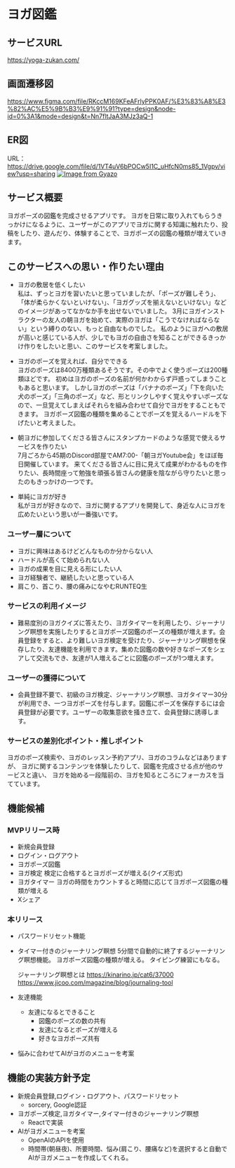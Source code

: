 # ヨガ図鑑

## サービスURL
https://yoga-zukan.com/

## 画面遷移図
https://www.figma.com/file/RKccM169KFeAFrlyPPK0AF/%E3%83%A8%E3%82%AC%E5%9B%B3%E9%91%91?type=design&node-id=0%3A1&mode=design&t=Nn7fltJaA3MJz3aQ-1

## ER図
URL：https://drive.google.com/file/d/1VT4uV6bPOCw5I1C_uHfcN0ms85_1Vgpv/view?usp=sharing
[![Image from Gyazo](https://i.gyazo.com/09d41c1de17df74e160c6fa6b1b9f468.png)](https://gyazo.com/09d41c1de17df74e160c6fa6b1b9f468)


## サービス概要
ヨガポーズの図鑑を完成させるアプリです。
ヨガを日常に取り入れてもらうきっかけになるように、ユーザーがこのアプリでヨガに関する知識に触れたり、投稿をしたり、遊んだり、体験することで、ヨガポーズの図鑑の種類が増えていきます。

## このサービスへの思い・作りたい理由
* ヨガの敷居を低くしたい  
  私は、ずっとヨガを習いたいと思っていましたが、「ポーズが難しそう」、「体が柔らかくないといけない」、「ヨガグッズを揃えないといけない」などのイメージがあってなかなか手を出せないでいました。
  3月にヨガインストラクターの友人の朝ヨガを始めて、実際のヨガは「こうでなければならない」という縛りのない、もっと自由なものでした。
  私のようにヨガへの敷居が高いと感じている人が、少しでもヨガの自由さを知ることができるきっかけ作りをしたいと思い、このサービスを考案しました。

* ヨガのポーズを覚えれば、自分でできる  
  ヨガのポーズは8400万種類あるそうです。その中でよく使うポーズは200種類ほどです。
  初めはヨガのポーズの名前が何かわからず戸惑ってしまうこともあると思います。
  しかしヨガのポーズは「バナナのポーズ」「下を向いた犬のポーズ」「三角のポーズ」など、形とリンクしやすく覚えやすいポーズなので、一旦覚えてしまえばそれらを組み合わせて自分でヨガをすることもできます。
  ヨガポーズ図鑑の種類を集めることでポーズを覚えるハードルを下げたいと考えました。

* 朝ヨガに参加してくださる皆さんにスタンプカードのような感覚で使えるサービスを作りたい  
  7月ごろから45期のDiscord部屋でAM7:00-「朝ヨガYoutube会」をほぼ毎日開催しています。
  来てくださる皆さんに目に見えて成果がわかるものを作りたい、長時間座って勉強を頑張る皆さんの健康を陰ながら守りたいと思ったのもきっかけの一つです。

* 単純にヨガが好き  
  私がヨガが好きなので、ヨガに関するアプリを開発して、身近な人にヨガを広めたいという思いが一番強いです。

### ユーザー層について
* ヨガに興味はあるけどどんなものか分からない人
* ハードルが高くて始められない人
* ヨガの成果を目に見える形にしたい人
* ヨガ経験者で、継続したいと思っている人
* 肩こり、首こり、腰の痛みになやむRUNTEQ生

### サービスの利用イメージ
* 難易度別のヨガクイズに答えたり、ヨガタイマーを利用したり、ジャーナリング瞑想を実施したりするとヨガポーズ図鑑のポーズの種類が増えます。会員登録をすると、より難しいヨガ検定を受けたり、ジャーナリング瞑想を保存したり、友達機能を利用できます。集めた図鑑の数や好きなポーズをシェアして交流もでき、友達が1人増えるごとに図鑑のポーズが1つ増えます。

### ユーザーの獲得について
* 会員登録不要で、初級のヨガ検定、ジャーナリング瞑想、ヨガタイマー30分が利用でき、一つヨガポーズを付与します。図鑑にポーズを保存するには会員登録が必要です。ユーザーの取集意欲を掻き立て、会員登録に誘導します。

### サービスの差別化ポイント・推しポイント
ヨガのポーズ検索や、ヨガのレッスン予約アプリ、ヨガのコラムなどはありますが、
ヨガに関するコンテンツを体験したりして、図鑑を完成させる点が他のサービスと違い、
ヨガを始める一段階前の、ヨガを知るところにフォーカスを当てています。

## 機能候補
### MVPリリース時
* 新規会員登録
* ログイン・ログアウト
* ヨガポーズ図鑑
* ヨガ検定
  検定に合格するとヨガポーズが増える(クイズ形式)
* ヨガタイマー
  ヨガの時間をカウントすると時間に応じてヨガポーズ図鑑の種類が増える
* Xシェア
### 本リリース
* パスワードリセット機能
* タイマー付きのジャーナリング瞑想
  5分間で自動的に終了するジャーナリング瞑想機能。
  ヨガポーズ図鑑の種類が増える。 タイピング練習にもなる。

  ジャーナリング瞑想とは
  https://kinarino.jp/cat6/37000
  https://www.jicoo.com/magazine/blog/journaling-tool
* 友達機能
  * 友達になるとできること
    * 図鑑のポーズの数の共有
    * 友達になるとポーズが増える
    * 好きなヨガポーズ共有
* 悩みに合わせてAIがヨガのメニューを考案

## 機能の実装方針予定
* 新規会員登録,ログイン・ログアウト、パスワードリセット
  * sorcery, Google認証
* ヨガポーズ検定,ヨガタイマー,タイマー付きのジャーナリング瞑想
  * Reactで実装
* AIがヨガメニューを考案
  * OpenAIのAPIを使用
  * 時間帯(朝昼夜)、所要時間、悩み(肩こり、腰痛など)を選択すると自動でAIがヨガメニューを作成してくれる。